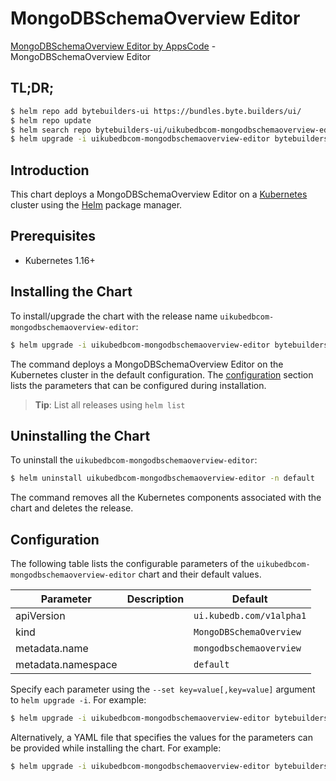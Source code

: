 # MongoDBSchemaOverview Editor

[MongoDBSchemaOverview Editor by AppsCode](https://byte.builders) - MongoDBSchemaOverview Editor

## TL;DR;

```bash
$ helm repo add bytebuilders-ui https://bundles.byte.builders/ui/
$ helm repo update
$ helm search repo bytebuilders-ui/uikubedbcom-mongodbschemaoverview-editor --version=v0.4.13
$ helm upgrade -i uikubedbcom-mongodbschemaoverview-editor bytebuilders-ui/uikubedbcom-mongodbschemaoverview-editor -n default --create-namespace --version=v0.4.13
```

## Introduction

This chart deploys a MongoDBSchemaOverview Editor on a [Kubernetes](http://kubernetes.io) cluster using the [Helm](https://helm.sh) package manager.

## Prerequisites

- Kubernetes 1.16+

## Installing the Chart

To install/upgrade the chart with the release name `uikubedbcom-mongodbschemaoverview-editor`:

```bash
$ helm upgrade -i uikubedbcom-mongodbschemaoverview-editor bytebuilders-ui/uikubedbcom-mongodbschemaoverview-editor -n default --create-namespace --version=v0.4.13
```

The command deploys a MongoDBSchemaOverview Editor on the Kubernetes cluster in the default configuration. The [configuration](#configuration) section lists the parameters that can be configured during installation.

> **Tip**: List all releases using `helm list`

## Uninstalling the Chart

To uninstall the `uikubedbcom-mongodbschemaoverview-editor`:

```bash
$ helm uninstall uikubedbcom-mongodbschemaoverview-editor -n default
```

The command removes all the Kubernetes components associated with the chart and deletes the release.

## Configuration

The following table lists the configurable parameters of the `uikubedbcom-mongodbschemaoverview-editor` chart and their default values.

|     Parameter      | Description |               Default               |
|--------------------|-------------|-------------------------------------|
| apiVersion         |             | <code>ui.kubedb.com/v1alpha1</code> |
| kind               |             | <code>MongoDBSchemaOverview</code>  |
| metadata.name      |             | <code>mongodbschemaoverview</code>  |
| metadata.namespace |             | <code>default</code>                |


Specify each parameter using the `--set key=value[,key=value]` argument to `helm upgrade -i`. For example:

```bash
$ helm upgrade -i uikubedbcom-mongodbschemaoverview-editor bytebuilders-ui/uikubedbcom-mongodbschemaoverview-editor -n default --create-namespace --version=v0.4.13 --set apiVersion=ui.kubedb.com/v1alpha1
```

Alternatively, a YAML file that specifies the values for the parameters can be provided while
installing the chart. For example:

```bash
$ helm upgrade -i uikubedbcom-mongodbschemaoverview-editor bytebuilders-ui/uikubedbcom-mongodbschemaoverview-editor -n default --create-namespace --version=v0.4.13 --values values.yaml
```
